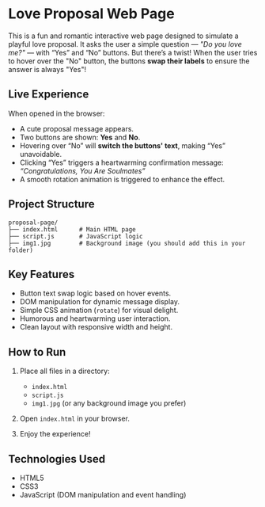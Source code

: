 # Love Proposal Web Page

This is a fun and romantic interactive web page designed to simulate a playful love proposal. It asks the user a simple question — *"Do you love me?"* — with “Yes” and “No” buttons. But there’s a twist! When the user tries to hover over the "No" button, the buttons **swap their labels** to ensure the answer is always "Yes"!

## Live Experience

When opened in the browser:

* A cute proposal message appears.
* Two buttons are shown: **Yes** and **No**.
* Hovering over “No” will **switch the buttons' text**, making “Yes” unavoidable.
* Clicking “Yes” triggers a heartwarming confirmation message:
  *“Congratulations, You Are Soulmates”*
* A smooth rotation animation is triggered to enhance the effect.

## Project Structure

```
proposal-page/
├── index.html      # Main HTML page
├── script.js       # JavaScript logic
├── img1.jpg        # Background image (you should add this in your folder)
```

## Key Features

* Button text swap logic based on hover events.
* DOM manipulation for dynamic message display.
* Simple CSS animation (`rotate`) for visual delight.
* Humorous and heartwarming user interaction.
* Clean layout with responsive width and height.

## How to Run

1. Place all files in a directory:

   * `index.html`
   * `script.js`
   * `img1.jpg` (or any background image you prefer)
2. Open `index.html` in your browser.
3. Enjoy the experience!

## Technologies Used

* HTML5
* CSS3 
* JavaScript (DOM manipulation and event handling)
